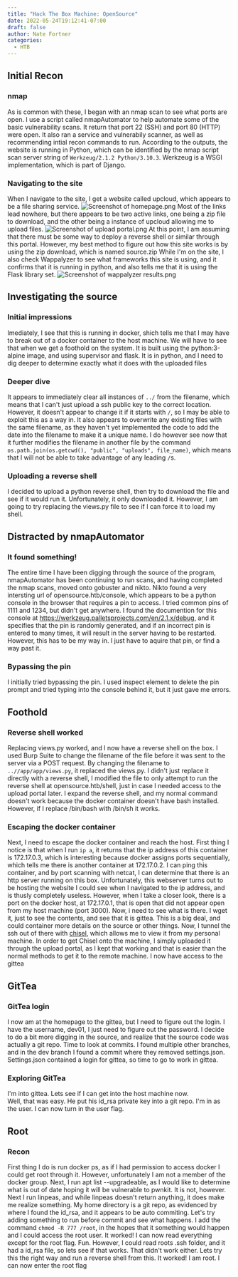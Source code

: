 ```yaml
---
title: "Hack The Box Machine: OpenSource"
date: 2022-05-24T19:12:41-07:00
draft: false
author: Nate Fortner
categories:
  - HTB
---
```


## Initial Recon
### nmap
As is common with these, I began with an nmap scan to see what ports are open.  I use a script called nmapAutomator to help automate some of the basic vulnerability scans.  It return that port 22 (SSH) and port 80 (HTTP) were open.  It also ran a service and vulnerabily scanner, as well as recommending intial recon commands to run.  According to the outputs, the website is running in Python, which can be identified by the nmap script scan server string of `Werkzeug/2.1.2 Python/3.10.3`.  Werkzeug is a WSGI implementation, which is part of Django.  
### Navigating to the site
When I navigate to the site, I get a website called upcloud, which appears to be a file sharing service.   ![Screenshot of homepage.png](/media/htb/easy/opensource/website.png) Most of the links lead nowhere, but there appears to be two active links, one being a zip file to download, and the other being a instance of upcloud allowing me to upload files.  ![Screenshot of upload portal.png](/media/htb/easy/opensource/upload_portal.png)  At this point, I am assuming that there must be some way to deploy a reverse shell or similar through this portal.  However, my best method to figure out how this site works is by using the zip download, which is named source.zip  While I'm on the site, I also check Wappalyzer to see what frameworks this site is using, and it confirms that it is running in python, and also tells me that it is using the Flask library set.  ![Screenshot of wappalyzer results.png](/media/htb/easy/opensource/wappalyzer.png)
## Investigating the source
### Initial impressions
Imediately, I see that this is running in docker, shich tells me that I may have to break out of a docker container to the host machine.  We will have to see that when we get a foothold on the system.  It is built using the python:3-alpine image, and using supervisor and flask.  It is in python, and I need to dig deeper to determine exactly what it does with the uploaded files
### Deeper dive
It appears to immediately clear all instances of `../` from the filename, which means that I can't just upload a ssh public key to the correct location.  However, it doesn't appear to change it if it starts with `/`, so I may be able to exploit this as a way in.  It also appears to overwrite any existing files with the same filename, as they haven't yet implemented the code to add the date into the filename to make it a unique name.  I do however see now that it further modifies the filename in another file by the command `os.path.join(os.getcwd(), "public", "uploads", file_name)`, which means that I will not be able to take advantage of any leading `/`s.  
### Uploading a reverse shell
I decided to upload a python reverse shell, then try to download the file and see if it would run it.  Unfortunately, it only downloaded it.  However, I am going to try replacing the views.py file to see if I can force it to load my shell.  

## Distracted by nmapAutomator
### It found something!
The entire time I have been digging through the source of the program, nmapAutomator has been continuing to run scans, and having completed the nmap scans, moved onto gobuster and nikto.  Nikto found a very intersting url of opensource.htb/console, which appears to be a python console in the browser that requires a pin to access.  I tried common pins of 1111 and 1234, but didn't get anywhere.  I found the documention for this console at https://werkzeug.palletsprojects.com/en/2.1.x/debug, and it specifies that the pin is randomly generated, and if an incorrect pin is entered to many times, it will result in the server having to be restarted.  However, this has to be my way in.  I just have to aquire that pin, or find a way past it.
### Bypassing the pin
I initially tried bypassing the pin.  I used inspect element to delete the pin prompt and tried typing into the console behind it, but it just gave me errors.  

## Foothold
### Reverse shell worked
Replacing views.py worked, and I now have a reverse shell on the box.  I used Burp Suite to change the filename of the file before it was sent to the server via a POST request.  By changing the filename to `..//app/app/views.py`, it replaced the views.py.  I didn't just replace it directly with a reverse shell, I modified the file to only attempt to run the reverse shell at opensource.htb/shell, just in case I needed access to the upload portal later.  I expand the reverse shell, and my normal command doesn't work because the docker container doesn't have bash installed.  However, if I replace /bin/bash with /bin/sh it works.  
### Escaping the docker container
Next, I need to escape the docker container and reach the host.    First thing I notice is that when I run `ip a`, it returns that the ip address of this container is 172.17.0.3, which is interesting because docker assigns ports sequentially, which tells me there is another container at 172.17.0.2.  I can ping this container, and by port scanning with netcat, I can determine that there is an http server running on this box.  Unfortunately, this webserver turns out to be hosting the website I could see when I navigated to the ip address, and is thusly completely useless.  However, when I take a closer look, there is a port on the docker host, at 172.17.0.1, that is open that did not appear open from my host machine (port 3000).  Now, i need to see what is there.  I wget it, just to see the contents, and see that it is gittea.  This is a big deal, and could container more details on the source or other things.  Now, I tunnel the ssh out of there with [chisel](https://github.com/jpillora/chisel), which allows me to view it from my personal machine.  In order to get Chisel onto the machine, I simply uploaded it through the upload portal, as I kept that working and that is easier than the normal methods to get it to the remote machine.  I now have access to the gittea
## GitTea
### GitTea login
I now am at the homepage to the gittea, but I need to figure out the login.  I have the username, dev01, I just need to figure out the password.  I decide to do a bit more digging in the source, and realize that the source code was actually a git repo.  Time to look at commits.  I found multiple other branches, and in the dev branch I found a commit where they removed settings.json.  Settings.json contained a login for gittea, so time to go to work in gittea.
### Exploring GitTea
I'm into gittea.  Lets see if I can get into the host machine now.  
Well, that was easy.  He put his id_rsa private key into a git repo.  I'm in as the user.  I can now turn in the user flag.
## Root
### Recon
First thing I do is run docker ps, as if I had permission to access docker I could get root through it.  However, unfortunately I am not a member of the docker group.  Next, I run apt list --upgradeable, as I would like to determine what is out of date hoping it will be vulnerable to pwnkit.  It is not, however.  Next I run linpeas, and while linpeas doesn't return anything, it does make me realize something.  My home directory is a git repo, as evidenced by where I found the id_rsa, and it appears to be auto commiting.  Let's try adding something to run before commit and see what happens.  I add the command `chmod -R 777 /root`, in the hopes that it something would happen and I could access the root user.  It worked!  I can now read everything except for the root flag.  Fun.  However, I could read roots .ssh folder, and it had a id_rsa file, so lets see if that works.  That didn't work either.  Lets try this the right way and run a reverse shell from this.  It worked!  I am root.  I can now enter the root flag

